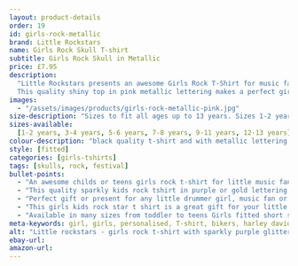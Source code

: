 ```yaml
---
layout: product-details
order: 19
id: girls-rock-metallic
brand: Little Rockstars
name: Girls Rock Skull T-shirt
subtitle: Girls Rock Skull in Metallic 
price: £7.95
description:
  "Little Rockstars presents an awesome Girls Rock T-Shirt for music fans everywhere.
  This quality shiny top in pink metallic lettering makes a perfect girls birthday gift or present for any little drummer girl, music fan or little rock star."
images:
  - "/assets/images/products/girls-rock-metallic-pink.jpg"
size-description: "Sizes to fit all ages up to 13 years. Sizes 1-2 years , 3-4 years, 5-6 years, 7-8 years, 9-11 years, 12-13 years."
sizes-available:
  [1-2 years, 3-4 years, 5-6 years, 7-8 years, 9-11 years, 12-13 years]
colour-description: "black quality t-shirt and with metallic lettering."
style: [fitted]
categories: [girls-tshirts]
tags: [skulls, rock, festival]
bullet-points:
  - "An awesome childs or teens girls rock t-shirt for little music fans"
  - "This quality sparkly kids rock tshirt in purple or gold lettering makes a perfect girls birthday gift or christmas present"
  - "Perfect gift or present for any little drummer girl, music fan or little rock star"
  - "This girls kids rock star t shirt is a great gift for your little rockers"
  - "Available in many sizes from toddler to teens Girls fitted short sleeved tshirt"
meta-keywords: girl, girls, personalised, T-shirt, bikers, harley davidson, skulls, girls, cool, chopper, cute, little, lady, skull, lucky, outlaw, motorcycle, rider, pirate, rock, rocker, grunge, metal, punk, skater, skull and cross bones, girls skull t-shirt, girls skull tee, gigs, festivals, look cool, toddler, teen
alt: "Little rockstars - girls rock t-shirt with sparkly purple glitter perfect for birthdays or as a gift or present for your little rockstars"
ebay-url:
amazon-url:
---
```

